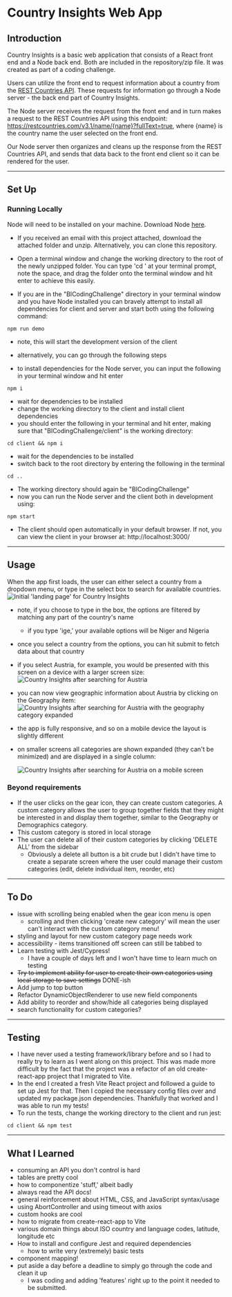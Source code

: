 # Country Insights Web App

## Introduction

Country Insights is a basic web application that consists of a React front end and a Node back end. Both are included in the repository/zip file. It was created as part of a coding challenge.

Users can utilize the front end to request information about a country from the [REST Countries API](https://restcountries.com/). These requests for information go through a Node server - the back end part of Country Insights.

The Node server receives the request from the front end and in turn makes a request to the REST Countries API using this endpoint: https://restcountries.com/v3.1/name/{name}?fullText=true, where {name} is the country name the user selected on the front end.

Our Node server then organizes and cleans up the response from the REST Countries API, and sends that data back to the front end client so it can be rendered for the user.

---

## Set Up

### Running Locally

Node will need to be installed on your machine. Download Node [here]("https://nodejs.org/en/download").

- If you received an email with this project attached, download the attached folder and unzip. Alternatively, you can clone this repository.
- Open a terminal window and change the working directory to the root of the newly unzipped folder. You can type 'cd ' at your terminal prompt, note the space, and drag the folder onto the terminal window and hit enter to achieve this easily.

- If you are in the "BICodingChallenge" directory in your terminal window and you have Node installed you can bravely attempt to install all dependencies for client and server and start both using the following command:

```
npm run demo
```

- note, this will start the development version of the client

- alternatively, you can go through the following steps
- to install dependencies for the Node server, you can input the following in your terminal window and hit enter

```
npm i
```

- wait for dependencies to be installed
- change the working directory to the client and install client dependencies
- you should enter the following in your terminal and hit enter, making sure that "BICodingChallenge/client" is the working directory:

```
cd client && npm i
```

- wait for the dependencies to be installed
- switch back to the root directory by entering the following in the terminal

```
cd ..
```

- The working directory should again be "BICodingChallenge"
- now you can run the Node server and the client both in development using:

```
npm start
```

- The client should open automatically in your default browser. If not, you can view the client in your browser at: http://localhost:3000/

---

## Usage

When the app first loads, the user can either select a country from a dropdown menu, or type in the select box to search for available countries.
![Initial 'landing page' for Country Insights](https://res.cloudinary.com/duar7ipaf/image/upload/v1698065053/image_fnf678.png)

- note, if you choose to type in the box, the options are filtered by matching any part of the country's name
  - if you type 'ige,' your available options will be Niger and Nigeria
- once you select a country from the options, you can hit submit to fetch data about that country
- if you select Austria, for example, you would be presented with this screen on a device with a larger screen size:
  ![Country Insights after searching for Austria](https://res.cloudinary.com/duar7ipaf/image/upload/v1698065386/image-1_qdk1ak.png)

- you can now view geographic information about Austria by clicking on the Geography item:
  ![Country Insights after searching for Austria with the geography category expanded](https://res.cloudinary.com/duar7ipaf/image/upload/v1698066155/image-2_vt2kyc.png)

- the app is fully responsive, and so on a mobile device the layout is slightly different
- on smaller screens all categories are shown expanded (they can't be minimized) and are displayed in a single column:

  ![Country Insights after searching for Austria on a mobile screen](https://res.cloudinary.com/duar7ipaf/image/upload/v1698066814/image_qgdrhi.png)

### Beyond requirements

- If the user clicks on the gear icon, they can create custom categories. A custom category allows the user to group together fields that they might be interested in and display them together, similar to the Geography or Demographics category.
- This custom category is stored in local storage
- The user can delete all of their custom categories by clicking 'DELETE ALL' from the sidebar
  - Obviously a delete all button is a bit crude but I didn't have time to create a separate screen where the user could manage their custom categories (edit, delete individual item, reorder, etc)

---

## To Do

- issue with scrolling being enabled when the gear icon menu is open
  - scrolling and then clicking 'create new category' will mean the user can't interact with the custom category menu!
- styling and layout for new custom category page needs work
- accessibility - items transitioned off screen can still be tabbed to
- Learn testing with Jest/Cypress!
  - I have a couple of days left and I won't have time to learn much on testing
- ~~Try to implement ability for user to create their own categories using local storage to save settings~~ DONE-ish
- Add jump to top button
- Refactor DynamicObjectRenderer to use new field components
- Add ability to reorder and show/hide all categories being displayed
- search functionality for custom categories?

---

## Testing

- I have never used a testing framework/library before and so I had to really try to learn as I went along on this project. This was made more difficult by the fact that the project was a refactor of an old create-react-app project that I migrated to Vite.
- In the end I created a fresh Vite React project and followed a guide to set up Jest for that. Then I copied the necessary config files over and updated my package.json dependencies. Thankfully that worked and I was able to run my tests!
- To run the tests, change the working directory to the client and run jest:

```
cd client && npm test
```

---

## What I Learned

- consuming an API you don't control is hard
- tables are pretty cool
- how to componentize 'stuff,' albeit badly
- always read the API docs!
- general reinforcement about HTML, CSS, and JavaScript syntax/usage
- using AbortController and using timeout with axios
- custom hooks are cool
- how to migrate from create-react-app to Vite
- various domain things about ISO country and language codes, latitude, longitude etc
- How to install and configure Jest and required dependencies
  - how to write very (extremely) basic tests
- component mapping!
- put aside a day before a deadline to simply go through the code and clean it up
  - I was coding and adding 'features' right up to the point it needed to be submitted.
